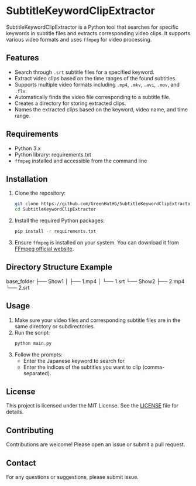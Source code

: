 # SubtitleKeywordClipExtractor

SubtitleKeywordClipExtractor is a Python tool that searches for specific keywords in subtitle files and extracts corresponding video clips. It supports various video formats and uses `ffmpeg` for video processing.

## Features

- Search through `.srt` subtitle files for a specified keyword.
- Extract video clips based on the time ranges of the found subtitles.
- Supports multiple video formats including `.mp4`, `.mkv`, `.avi`, `.mov`, and `.flv`.
- Automatically finds the video file corresponding to a subtitle file.
- Creates a directory for storing extracted clips.
- Names the extracted clips based on the keyword, video name, and time range.

## Requirements

- Python 3.x
- Python library: requirements.txt
- `ffmpeg` installed and accessible from the command line

## Installation

1. Clone the repository:
    ```bash
    git clone https://github.com/GreenHatHG/SubtitleKeywordClipExtractor
    cd SubtitleKeywordClipExtractor
    ```

2. Install the required Python packages:
    ```bash
    pip install -r requirements.txt
    ```

3. Ensure `ffmpeg` is installed on your system. You can download it from [FFmpeg official website](https://ffmpeg.org/download.html).

## Directory Structure Example

base_folder
  ├── Show1
  │     ├── 1.mp4
  │     └── 1.srt
  └── Show2
        ├── 2.mp4
        └── 2.srt
        
## Usage

1. Make sure your video files and corresponding subtitle files are in the same directory or subdirectories.
2. Run the script:
    ```bash
    python main.py
    ```
3. Follow the prompts:
    - Enter the Japanese keyword to search for.
    - Enter the indices of the subtitles you want to clip (comma-separated).
  
## License

This project is licensed under the MIT License. See the [LICENSE](LICENSE) file for details.

## Contributing

Contributions are welcome! Please open an issue or submit a pull request.

## Contact

For any questions or suggestions, please submit issue.
